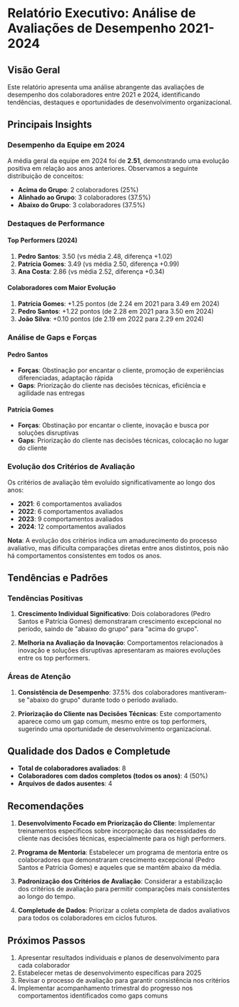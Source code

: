 # Relatório Executivo: Análise de Avaliações de Desempenho 2021-2024

## Visão Geral

Este relatório apresenta uma análise abrangente das avaliações de desempenho dos colaboradores entre 2021 e 2024, identificando tendências, destaques e oportunidades de desenvolvimento organizacional.

## Principais Insights

### Desempenho da Equipe em 2024

A média geral da equipe em 2024 foi de **2.51**, demonstrando uma evolução positiva em relação aos anos anteriores. Observamos a seguinte distribuição de conceitos:

- **Acima do Grupo**: 2 colaboradores (25%)
- **Alinhado ao Grupo**: 3 colaboradores (37.5%)
- **Abaixo do Grupo**: 3 colaboradores (37.5%)

### Destaques de Performance

#### Top Performers (2024)
1. **Pedro Santos**: 3.50 (vs média 2.48, diferença +1.02)
2. **Patrícia Gomes**: 3.49 (vs média 2.50, diferença +0.99)
3. **Ana Costa**: 2.86 (vs média 2.52, diferença +0.34)

#### Colaboradores com Maior Evolução
1. **Patrícia Gomes**: +1.25 pontos (de 2.24 em 2021 para 3.49 em 2024)
2. **Pedro Santos**: +1.22 pontos (de 2.28 em 2021 para 3.50 em 2024)
3. **João Silva**: +0.10 pontos (de 2.19 em 2022 para 2.29 em 2024)

### Análise de Gaps e Forças

#### Pedro Santos
- **Forças**: Obstinação por encantar o cliente, promoção de experiências diferenciadas, adaptação rápida
- **Gaps**: Priorização do cliente nas decisões técnicas, eficiência e agilidade nas entregas

#### Patrícia Gomes
- **Forças**: Obstinação por encantar o cliente, inovação e busca por soluções disruptivas
- **Gaps**: Priorização do cliente nas decisões técnicas, colocação no lugar do cliente

### Evolução dos Critérios de Avaliação

Os critérios de avaliação têm evoluído significativamente ao longo dos anos:
- **2021**: 6 comportamentos avaliados
- **2022**: 6 comportamentos avaliados
- **2023**: 9 comportamentos avaliados
- **2024**: 12 comportamentos avaliados

**Nota**: A evolução dos critérios indica um amadurecimento do processo avaliativo, mas dificulta comparações diretas entre anos distintos, pois não há comportamentos consistentes em todos os anos.

## Tendências e Padrões

### Tendências Positivas
1. **Crescimento Individual Significativo**: Dois colaboradores (Pedro Santos e Patrícia Gomes) demonstraram crescimento excepcional no período, saindo de "abaixo do grupo" para "acima do grupo".

2. **Melhoria na Avaliação da Inovação**: Comportamentos relacionados à inovação e soluções disruptivas apresentaram as maiores evoluções entre os top performers.

### Áreas de Atenção
1. **Consistência de Desempenho**: 37.5% dos colaboradores mantiveram-se "abaixo do grupo" durante todo o período avaliado.

2. **Priorização do Cliente nas Decisões Técnicas**: Este comportamento aparece como um gap comum, mesmo entre os top performers, sugerindo uma oportunidade de desenvolvimento organizacional.

## Qualidade dos Dados e Completude

- **Total de colaboradores avaliados**: 8
- **Colaboradores com dados completos (todos os anos)**: 4 (50%)
- **Arquivos de dados ausentes**: 4

## Recomendações

1. **Desenvolvimento Focado em Priorização do Cliente**: Implementar treinamentos específicos sobre incorporação das necessidades do cliente nas decisões técnicas, especialmente para os high performers.

2. **Programa de Mentoria**: Estabelecer um programa de mentoria entre os colaboradores que demonstraram crescimento excepcional (Pedro Santos e Patrícia Gomes) e aqueles que se mantêm abaixo da média.

3. **Padronização dos Critérios de Avaliação**: Considerar a estabilização dos critérios de avaliação para permitir comparações mais consistentes ao longo do tempo.

4. **Completude de Dados**: Priorizar a coleta completa de dados avaliativos para todos os colaboradores em ciclos futuros.

## Próximos Passos

1. Apresentar resultados individuais e planos de desenvolvimento para cada colaborador
2. Estabelecer metas de desenvolvimento específicas para 2025
3. Revisar o processo de avaliação para garantir consistência nos critérios
4. Implementar acompanhamento trimestral do progresso nos comportamentos identificados como gaps comuns 